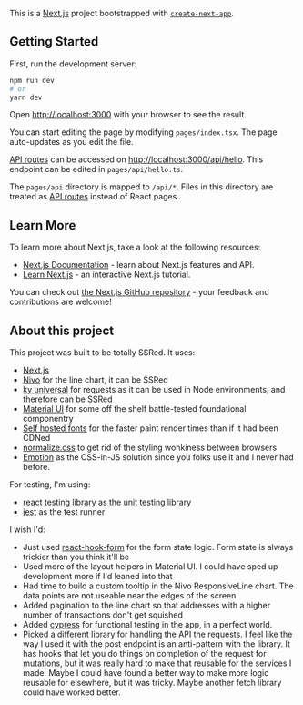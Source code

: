 This is a [Next.js](https://nextjs.org/) project bootstrapped with [`create-next-app`](https://github.com/vercel/next.js/tree/canary/packages/create-next-app).

## Getting Started

First, run the development server:

```bash
npm run dev
# or
yarn dev
```

Open [http://localhost:3000](http://localhost:3000) with your browser to see the result.

You can start editing the page by modifying `pages/index.tsx`. The page auto-updates as you edit the file.

[API routes](https://nextjs.org/docs/api-routes/introduction) can be accessed on [http://localhost:3000/api/hello](http://localhost:3000/api/hello). This endpoint can be edited in `pages/api/hello.ts`.

The `pages/api` directory is mapped to `/api/*`. Files in this directory are treated as [API routes](https://nextjs.org/docs/api-routes/introduction) instead of React pages.

## Learn More

To learn more about Next.js, take a look at the following resources:

- [Next.js Documentation](https://nextjs.org/docs) - learn about Next.js features and API.
- [Learn Next.js](https://nextjs.org/learn) - an interactive Next.js tutorial.

You can check out [the Next.js GitHub repository](https://github.com/vercel/next.js/) - your feedback and contributions are welcome!

## About this project

This project was built to be totally SSRed. It uses:

- [Next.js](https://nextjs.org/)
- [Nivo](https://nivo.rocks/line/) for the line chart, it can be SSRed
- [ky universal](https://github.com/sindresorhus/ky-universal) for requests as it can be used in Node environments, and therefore can be SSRed
- [Material UI](https://mui.com/getting-started/usage/) for some off the shelf battle-tested foundational componentry
- [Self hosted fonts](https://www.npmjs.com/package/@fontsource/roboto) for the faster paint render times than if it had been CDNed
- [normalize.css](https://necolas.github.io/normalize.css/) to get rid of the styling wonkiness between browsers
- [Emotion](https://emotion.sh/docs/introduction) as the CSS-in-JS solution since you folks use it and I never had before.

For testing, I'm using:

- [react testing library](https://testing-library.com/docs/react-testing-library/intro/) as the unit testing library
- [jest](https://jestjs.io/) as the test runner

I wish I'd:

- Just used [react-hook-form](https://react-hook-form.com/) for the form state logic. Form state is always trickier than you think it'll be
- Used more of the layout helpers in Material UI. I could have sped up development more if I'd leaned into that
- Had time to build a custom tooltip in the Nivo ResponsiveLine chart. The data points are not useable near the edges of the screen
- Added pagination to the line chart so that addresses with a higher number of transactions don't get squished
- Added [cypress](https://docs.cypress.io/guides/getting-started/installing-cypress) for functional testing in the app, in a perfect world.
- Picked a different library for handling the API the requests. I feel like the way I used it with the post endpoint is an anti-pattern with the library. It has hooks that let you do things on completion of the request for mutations, but it was really hard to make that reusable for the services I made. Maybe I could have found a better way to make more logic reusable for elsewhere, but it was tricky. Maybe another fetch library could have worked better.

